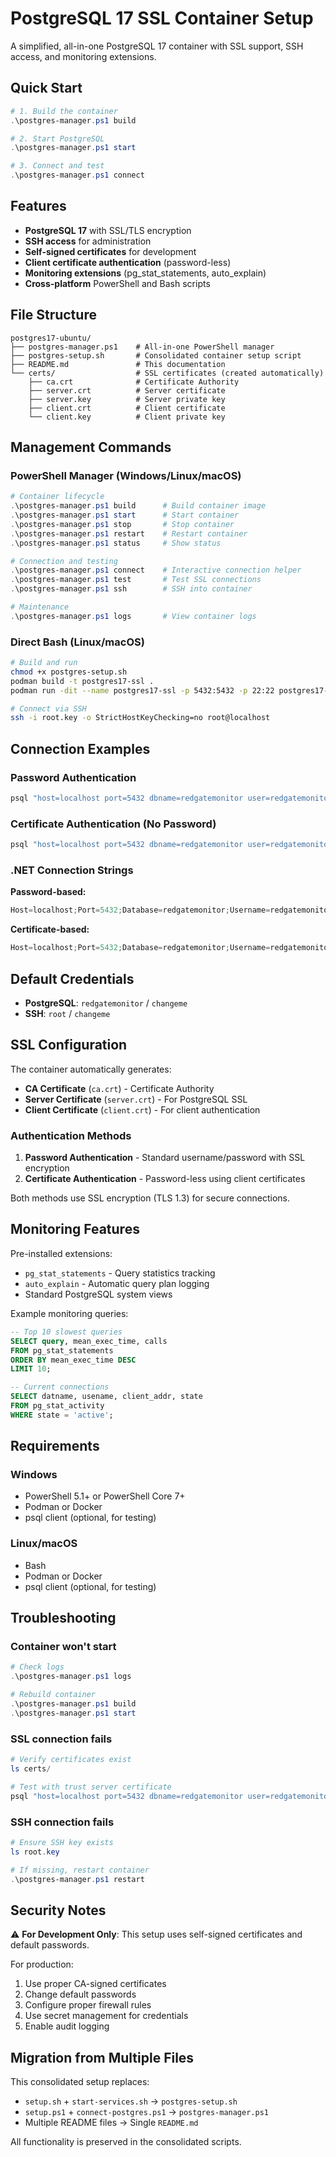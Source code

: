 # PostgreSQL 17 SSL Container Setup

A simplified, all-in-one PostgreSQL 17 container with SSL support, SSH access, and monitoring extensions.

## Quick Start

```powershell
# 1. Build the container
.\postgres-manager.ps1 build

# 2. Start PostgreSQL
.\postgres-manager.ps1 start

# 3. Connect and test
.\postgres-manager.ps1 connect
```

## Features

- **PostgreSQL 17** with SSL/TLS encryption
- **SSH access** for administration
- **Self-signed certificates** for development
- **Client certificate authentication** (password-less)
- **Monitoring extensions** (pg_stat_statements, auto_explain)
- **Cross-platform** PowerShell and Bash scripts

## File Structure

```
postgres17-ubuntu/
├── postgres-manager.ps1    # All-in-one PowerShell manager
├── postgres-setup.sh       # Consolidated container setup script
├── README.md               # This documentation
└── certs/                  # SSL certificates (created automatically)
    ├── ca.crt              # Certificate Authority
    ├── server.crt          # Server certificate
    ├── server.key          # Server private key
    ├── client.crt          # Client certificate
    └── client.key          # Client private key
```

## Management Commands

### PowerShell Manager (Windows/Linux/macOS)

```powershell
# Container lifecycle
.\postgres-manager.ps1 build      # Build container image
.\postgres-manager.ps1 start      # Start container
.\postgres-manager.ps1 stop       # Stop container
.\postgres-manager.ps1 restart    # Restart container
.\postgres-manager.ps1 status     # Show status

# Connection and testing
.\postgres-manager.ps1 connect    # Interactive connection helper
.\postgres-manager.ps1 test       # Test SSL connections
.\postgres-manager.ps1 ssh        # SSH into container

# Maintenance
.\postgres-manager.ps1 logs       # View container logs
```

### Direct Bash (Linux/macOS)

```bash
# Build and run
chmod +x postgres-setup.sh
podman build -t postgres17-ssl .
podman run -dit --name postgres17-ssl -p 5432:5432 -p 22:22 postgres17-ssl

# Connect via SSH
ssh -i root.key -o StrictHostKeyChecking=no root@localhost
```

## Connection Examples

### Password Authentication
```bash
psql "host=localhost port=5432 dbname=redgatemonitor user=redgatemonitor password=changeme sslmode=require"
```

### Certificate Authentication (No Password)
```bash
psql "host=localhost port=5432 dbname=redgatemonitor user=redgatemonitor sslmode=require sslcert=certs/client.crt sslkey=certs/client.key sslrootcert=certs/ca.crt"
```

### .NET Connection Strings

**Password-based:**
```csharp
Host=localhost;Port=5432;Database=redgatemonitor;Username=redgatemonitor;Password=changeme;SSL Mode=Require;Trust Server Certificate=true
```

**Certificate-based:**

```csharp
Host=localhost;Port=5432;Database=redgatemonitor;Username=redgatemonitor;SSL Mode=Require;SSL Cert=certs/client.crt;SSL Key=certs/client.key;SSL CA=certs/ca.crt
```

## Default Credentials

- **PostgreSQL**: `redgatemonitor` / `changeme`
- **SSH**: `root` / `changeme`

## SSL Configuration

The container automatically generates:

- **CA Certificate** (`ca.crt`) - Certificate Authority
- **Server Certificate** (`server.crt`) - For PostgreSQL SSL
- **Client Certificate** (`client.crt`) - For client authentication

### Authentication Methods

1. **Password Authentication** - Standard username/password with SSL encryption
2. **Certificate Authentication** - Password-less using client certificates

Both methods use SSL encryption (TLS 1.3) for secure connections.

## Monitoring Features

Pre-installed extensions:

- `pg_stat_statements` - Query statistics tracking
- `auto_explain` - Automatic query plan logging
- Standard PostgreSQL system views

Example monitoring queries:

```sql
-- Top 10 slowest queries
SELECT query, mean_exec_time, calls
FROM pg_stat_statements
ORDER BY mean_exec_time DESC
LIMIT 10;

-- Current connections
SELECT datname, usename, client_addr, state
FROM pg_stat_activity
WHERE state = 'active';
```

## Requirements

### Windows

- PowerShell 5.1+ or PowerShell Core 7+
- Podman or Docker
- psql client (optional, for testing)

### Linux/macOS

- Bash
- Podman or Docker
- psql client (optional, for testing)

## Troubleshooting

### Container won't start

```powershell
# Check logs
.\postgres-manager.ps1 logs

# Rebuild container
.\postgres-manager.ps1 build
.\postgres-manager.ps1 start
```

### SSL connection fails

```powershell
# Verify certificates exist
ls certs/

# Test with trust server certificate
psql "host=localhost port=5432 dbname=redgatemonitor user=redgatemonitor password=changeme sslmode=require Trust Server Certificate=true"
```

### SSH connection fails

```powershell
# Ensure SSH key exists
ls root.key

# If missing, restart container
.\postgres-manager.ps1 restart
```

## Security Notes

⚠️ **For Development Only**: This setup uses self-signed certificates and default passwords.

For production:

1. Use proper CA-signed certificates
2. Change default passwords
3. Configure proper firewall rules
4. Use secret management for credentials
5. Enable audit logging

## Migration from Multiple Files

This consolidated setup replaces:

- `setup.sh` + `start-services.sh` → `postgres-setup.sh`
- `setup.ps1` + `connect-postgres.ps1` → `postgres-manager.ps1`
- Multiple README files → Single `README.md`

All functionality is preserved in the consolidated scripts.
